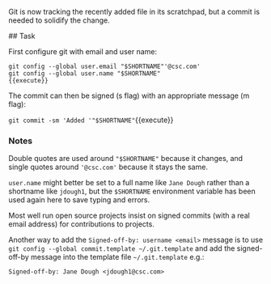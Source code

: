 Git is now tracking the recently added file in its scratchpad, but a commit is
needed to solidify the change.

## Task

First configure git with email and user name:

    git config --global user.email "$SHORTNAME"'@csc.com'
    git config --global user.name "$SHORTNAME"
    {{execute}}

The commit can then be signed (s flag) with an appropriate message (m flag):

`git commit -sm 'Added '"$SHORTNAME"`{{execute}}

### Notes

Double quotes are used around `"$SHORTNAME"` because it changes, and single
quotes around `'@csc.com'` because it stays the same.

`user.name` might better be set to a full name like `Jane Dough` rather than a
shortname like `jdough1`, but the `$SHORTNAME` environment variable has been
used again here to save typing and errors.

Most well run open source projects insist on signed commits (with a real email
address) for contributions to projects.

Another way to add the `Signed-off-by: username <email>` message is to use
`git config --global commit.template ~/.git.template` and add the signed-off-by
message into the template file `~/.git.template` e.g.:


    Signed-off-by: Jane Dough <jdough1@csc.com>
